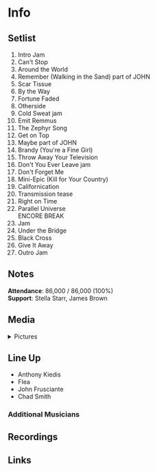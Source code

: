# Info

## Setlist

1. Intro Jam
2. Can't Stop
3. Around the World
4. Remember (Walking in the Sand) part of JOHN
5. Scar Tissue
6. By the Way
7. Fortune Faded
8. Otherside
9. Cold Sweat jam
10. Emit Remmus
11. The Zephyr Song
12. Get on Top
13. Maybe part of JOHN
14. Brandy (You're a Fine Girl)
15. Throw Away Your Television
16. Don't You Ever Leave jam
17. Don't Forget Me
18. Mini-Epic (Kill for Your Country)
19. Californication
20. Transmission tease
21. Right on Time
22. Parallel Universe
<br> ENCORE BREAK
23. Jam
24. Under the Bridge
25. Black Cross
26. Give It Away
27. Outro Jam

## Notes

**Attendance**: 86,000 / 86,000 (100%)
<br>
**Support**: Stella Starr, James Brown

## Media 

<details>
  <summary>Pictures</summary>
  <!--<img alt="Setlist" title="Setlist" src="_.jpg" height="200" />-->
</details>

## Line Up

* Anthony Kiedis
* Flea
* John Frusciante
* Chad Smith

### Additional Musicians

## Recordings

## Links
